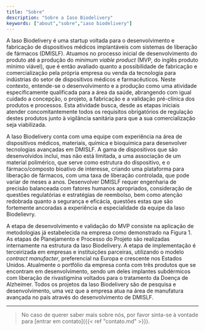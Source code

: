 ```yaml
---
title: "Sobre"
description: "Sobre a Iaso Biodelivery"
keywords: ["about","sobre","iaso biodelivery"]
---
```


A Iaso Biodelivery é uma startup voltada para o desenvolvimento e fabricação de dispositivos médicos implantáveis com sistemas de liberação de fármacos (DMISLF). Atuamos no processo inicial de desenvolvimento do produto até a produção do _minimum viable product_ (MVP, do inglês produto mínimo viável), que é então avaliado quanto a possibilidade de fabricação e comercialização pela própria empresa ou venda da tecnologia para indústrias do setor de dispositivos médicos e farmacêuticos. Neste contexto, entende-se o desenvolvimento e a produção como uma atividade especificamente qualificada para a área da saúde, abrangendo com igual cuidado a concepção, o projeto, a fabricação e a validação pré-clínica dos produtos e processos. Esta atividade busca, desde as etapas iniciais atender concomitantemente todos os requisitos obrigatórios de regulação destes produtos junto à vigilância sanitária para que a sua comercialização seja viabilizada.

A Iaso Biodelivery conta com uma equipe com experiência na área de dispositivos médicos, materiais, química e bioquímica para desenvolver tecnologias avançadas em DMISLF. A gama de dispositivos que são desenvolvidos inclui, mas não está limitada, a uma associação de um material polimérico, que serve como estrutura do dispositivo, e o fármaco/composto bioativo de interesse, criando uma plataforma para liberação de fármacos, com uma taxa de liberação controlada, que pode variar de meses a anos. Desenvolver DMISLF requer engenharia de precisão balanceada com fatores humanos apropriados, consideração de questões regulatórias e estratégias de reembolso, bem como atenção redobrada quanto a segurança e eficácia, questões estas que são fortemente ancoradas a experiência e especialidade da equipe da Iaso Biodelievry.

A etapa de desenvolvimento e validação do MVP consiste na aplicação de metodologias já estabelecida na empresa como demonstrado na Figura 1. As etapas de Planejamento e Processo do Projeto são realizadas internamente na estrutura da Iaso Biodelivery. A etapa de implementação é terceirizada em empresas e instituições parceiras, utilizando o modelo _contract manufacter_, preferencial na Europa e crescente nos Estados Unidos. Atualmente o portfólio da empresa conta com três produtos que se encontram em desenvolvimento, sendo um deles implantes subdérmicos com liberação de rivastigmina voltados para o tratamento da Doença de Alzheimer. Todos os projetos da Iaso Biodelivery são de pesquisa e desenvolvimento, uma vez que a empresa atua na área de manufatura avançada no país através do desenvolvimento de DMISLF.

---

<!-- FIXME manter isso? Em portugues... -->
> No caso de querer saber mais sobre nós, por favor sinta-se à vontade para [entrar em contato]({{< ref "contato.md" >}}).
